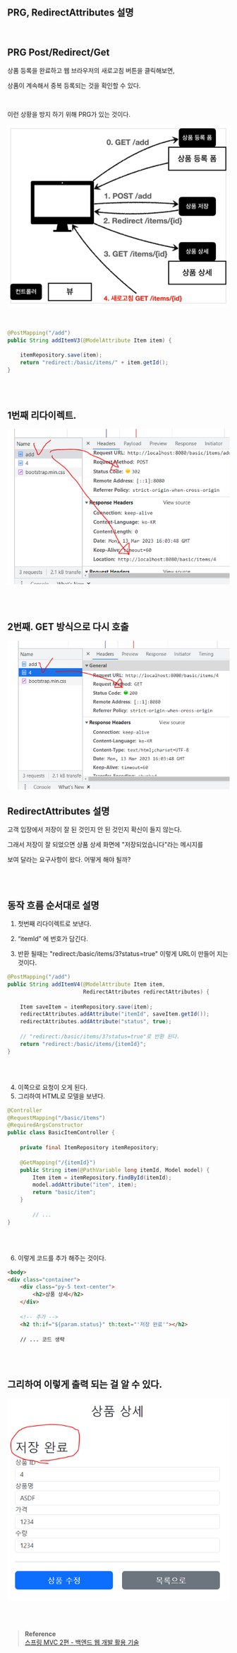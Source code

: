 ## PRG, RedirectAttributes 설명

<br/>

## PRG Post/Redirect/Get

상품 등록을 완료하고 웹 브라우저의 새로고침 버튼을 클릭해보면,

상품이 계속해서 중복 등록되는 것을 확인할 수 있다.

<br/>

이런 상황을 방지 하기 위해 PRG가 있는 것이다.

![이미지](/programming/img/입문104.PNG)

<br/>

```java
@PostMapping("/add")
public String addItemV3(@ModelAttribute Item item) {

    itemRepository.save(item);
    return "redirect:/basic/items/" + item.getId();
}
```

<br/><br/>

## 1번째 리다이렉트.

![이미지](/programming/img/입문105.PNG)

<br/><br/>

## 2번째. GET 방식으로 다시 호출

![이미지](/programming/img/입문106.PNG)

## RedirectAttributes 설명

고객 입장에서 저장이 잘 된 것인지 안 된 것인지 확신이 들지 않는다. 

그래서 저장이 잘 되었으면 상품 상세 화면에 "저장되었습니다"라는 메시지를 

보여 달라는 요구사항이 왔다. 어떻게 해야 될까?

<br/><br/>

## 동작 흐름 순서대로 설명

1. 첫번째 리다이렉트로 보낸다.

2. “itemId” 에 번호가 담긴다.
3. 반환 될때는 "redirect:/basic/items/3?status=true" 이렇게 URL이 만들어 지는 것이다.

```java
@PostMapping("/add")
public String addItemV4(@ModelAttribute Item item, 
                        RedirectAttributes redirectAttributes) {

    Item saveItem = itemRepository.save(item);
    redirectAttributes.addAttribute("itemId", saveItem.getId());
    redirectAttributes.addAttribute("status", true);

    // "redirect:/basic/items/3?status=true"로 반환 된다.
    return "redirect:/basic/items/{itemId}";
}
```

<br/><br/>

4. 이쪽으로 요청이 오게 된다.
5. 그리하여 HTML로 모델을 보낸다.

```java
@Controller
@RequestMapping("/basic/items")
@RequiredArgsConstructor
public class BasicItemController {

    private final ItemRepository itemRepository;

    @GetMapping("/{itemId}")
    public String item(@PathVariable long itemId, Model model) {
        Item item = itemRepository.findById(itemId);
        model.addAttribute("item", item);
        return "basic/item";
    }

		// ...		
}
```

<br/><br/>

6. 이렇게 코드를 추가 해주는 것이다.

```html
<body>
<div class="container">
    <div class="py-5 text-center">
        <h2>상품 상세</h2>
    </div>

    <!-- 추가 -->
    <h2 th:if="${param.status}" th:text="'저장 완료'"></h2>

    // ... 코드 생략
```

<br/><br/>

## 그리하여 이렇게 출력 되는 걸 알 수 있다.

![이미지](/programming/img/입문107.PNG)



<br/><br/>

>**Reference** <br/>[스프링 MVC 2편 - 백엔드 웹 개발 활용 기술](https://www.inflearn.com/course/%EC%8A%A4%ED%94%84%EB%A7%81-mvc-2/dashboard)